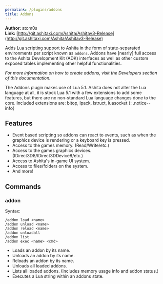 ```yaml
---
permalink: /plugins/addons
title: Addons
---
```


**Author:** atom0s<br/>
**Link:** [http://git.ashitaxi.com/Ashita/Ashitav3-Release](http://git.ashitaxi.com/Ashita/Ashitav3-Release)

Adds Lua scripting support to Ashita in the form of state-separated environments per script known as `addons`. Addons have [nearly] full access to the Ashita Development Kit (ADK) interfaces as well as other custom exposed tables implementing other helpful functionalities.

_For more information on how to create addons, visit the Developers section of this documentation._

The Addons plugin makes use of Lua 5.1. Ashita does not alter the Lua language at all, it is stock Lua 5.1 with a few extensions to add some features, but there are no non-standard Lua language changes done to the core. Included extensions are: bitop, lpack, lstruct, luasocket
{: .notice--info}

## Features

  * Event based scripting so addons can react to events, such as when the graphics device is rendering or a keyboard key is pressed.
  * Access to the games memory. (Read/Write/etc.)
  * Access to the games graphics devices. (IDirect3D8/IDirect3DDevice8/etc.)
  * Access to Ashita's in-game UI system.
  * Access to files/folders on the system.
  * And more!

## Commands

### addon
Syntax:
```
/addon load <name>
/addon unload <name>
/addon reload <name>
/addon unloadall
/addon list
/addon exec <name> <cmd>
```
  * Loads an addon by its name.
  * Unloads an addon by its name.
  * Reloads an addon by its name.
  * Unloads all loaded addons.
  * Lists all loaded addons. (Includes memory usage info and addon status.)
  * Executes a Lua string within an addons state.